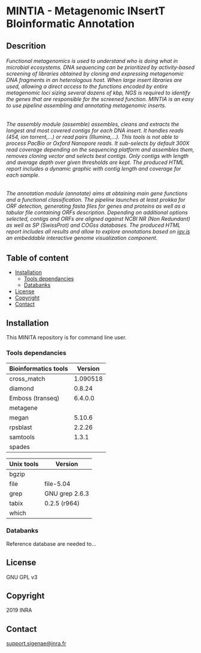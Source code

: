 # MINTIA - Metagenomic INsertT BIoinformatic Annotation

## Descrition
###### Functional metagenomics is used to understand who is doing what in microbial ecosystems. DNA sequencing can be prioritized by activity-based screening of libraries obtained by cloning and expressing metagenomic DNA fragments in an heterologous host. When large insert libraries are used, allowing a direct access to the functions encoded by entire metagenomic loci sizing several dozens of kbp, NGS is required to identify the genes that are responsible for the screened function. MINTIA is an easy to use pipeline assembling and annotating metagenomic inserts.

###### The assembly module (assemble) assembles, cleans and extracts the longest and most covered contigs for each DNA insert. It handles reads (454, ion torrent,...) or read pairs (Illumina,...). This tools is not able to process PacBio or Oxford Nanopore reads. It sub-selects by default 300X read coverage depending on the sequencing platform and assembles them, removes cloning vector and selects best contigs. Only contigs with length and average depth over given thresholds are kept. The produced HTML report includes a dynamic graphic with contig length and coverage for each sample.

###### The annotation module (annotate) aims at obtaining main gene functions and a functional classification. The pipeline launches at least prokka for ORF detection, generating fasta files for genes and proteins as well as a tabular file containing ORFs description. Depending on additional options selected, contigs and ORFs are aligned against NCBI NR (Non Redundant) as well as SP (SwissProt) and COGss databases. The produced HTML report includes all results and allow to explore annotations based on [igv.js](https://github.com/igvteam/igv.js) an embeddable interactive genome visualization component.


## Table of content
- [Installation](#installation)
	- [Tools dependancies](#tools-dependancies)
	- [Databanks](#databanks)
- [License](#license)
- [Copyright](#copyright)
- [Contact](#contact)

## Installation
This MINITA repository is for command line user.

### Tools dependancies

| Bioinformatics tools | Version |
| ------------- |-------------|
| cross_match | 1.090518 |
| diamond | 0.8.24 |
| Emboss (transeq) | 6.4.0.0 |
| metagene | |
| megan | 5.10.6 |
| rpsblast | 2.2.26 |
| samtools | 1.3.1 |
| spades | |

|Unix tools|Version|
| ------------- |-------------|
|bgzip||
|file|file-5.04|
|grep|GNU grep 2.6.3|
|tabix| 0.2.5 (r964)|
|which||


### Databanks
Reference database are needed to...

## License
GNU GPL v3

## Copyright
2019 INRA

## Contact
support.sigenae@inra.fr
